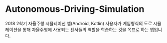 # Autonomous-Driving-Simulation
2018 2학기
자율주행 시뮬레이션 앱(Android, Kotlin)
사용자가 게임형식의 도로 시뮬레이션을 통해 자율주행에 사용되는 센서들의 역할을 학습하는 것을 목표로 하는 앱입니다.
